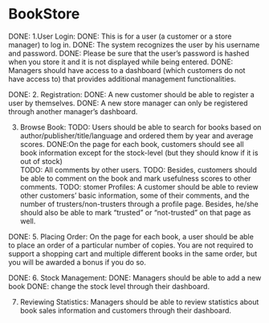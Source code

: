 # BookStore
 
DONE: 1.User Login: 
    DONE: This is for a user (a customer or a store manager) to log in. 
    DONE: The system recognizes the user by his username and password. 
    DONE: Please be sure that the user’s password is hashed when you store it and it is not displayed while being entered.
    DONE: Managers should have access to a dashboard (which customers do not have access to) that provides additional management functionalities.

DONE: 2. Registration: 
    DONE: A new customer should be able to register a user by themselves.
    DONE: A new store manager can only be registered through another manager’s dashboard.

3. Browse Book: 
    TODO: Users should be able to search for books based on author/publisher/title/language and ordered them by year and average scores.
    DONE:On the page for each book, customers should see all book information except for the stock-level (but they should know if it is out of stock)  
    TODO: All comments by other users.
    TODO: Besides, customers should be able to comment on the book and mark usefulness scores to other comments.
    TODO: stomer Profiles: A customer should be able to review other customers’ basic
information, some of their comments, and the number of trusters/non-trusters through a
profile page. Besides, he/she should also be able to mark “trusted” or “not-trusted” on
that page as well.

DONE: 5. Placing Order: On the page for each book, a user should be able to place an order of a
    particular number of copies. You are not required to support a shopping cart and
    multiple different books in the same order, but you will be awarded a bonus if you do so.

DONE: 6. Stock Management: 
    DONE: Managers should be able to add a new book
    DONE: change the stock level through their dashboard.

7. Reviewing Statistics: Managers should be able to review statistics about book sales
information and customers through their dashboard.